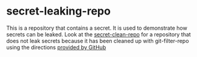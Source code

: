 # secret-leaking-repo

This is a repository that contains a secret. It is used to demonstrate how
secrets can be leaked. Look at the [secret-clean-repo](https://github.com/highb/secret-clean-repo)
for a repository that does not leak secrets because it has been cleaned up
with git-filter-repo using the directions [provided by GitHub](https://docs.github.com/en/authentication/keeping-your-account-and-data-secure/removing-sensitive-data-from-a-repository)
